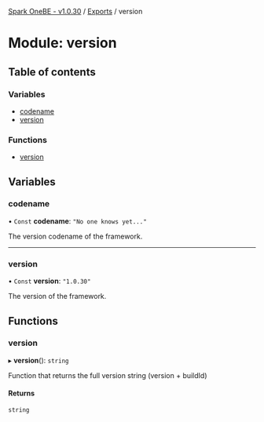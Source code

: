 [Spark OneBE - v1.0.30](../README.md) / [Exports](../modules.md) / version

# Module: version

## Table of contents

### Variables

- [codename](version.md#codename)
- [version](version.md#version)

### Functions

- [version](version.md#version-1)

## Variables

### codename

• `Const` **codename**: ``"No one knows yet..."``

The version codename of the framework.

___

### version

• `Const` **version**: ``"1.0.30"``

The version of the framework.

## Functions

### version

▸ **version**(): `string`

Function that returns the full version string (version + buildId)

#### Returns

`string`

